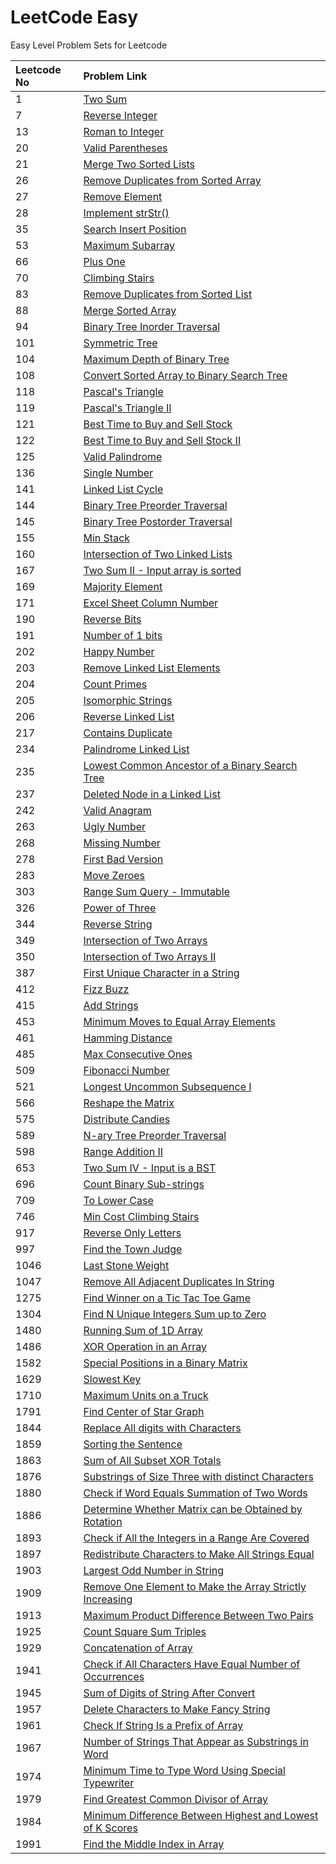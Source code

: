 # LeetCode Easy

Easy Level Problem Sets for Leetcode

| Leetcode No | Problem Link |
| :--- | :--- |
| 1 | [Two Sum](leetcode-1-two-sum.md) |
| 7 | [Reverse Integer](leetcode-7-reverse-integer.md) |
| 13 | [Roman to Integer](leetcode-13-roman-to-integer.md) |
| 20 | [Valid Parentheses](leetcode-20-valid-parentheses.md) |
| 21 | [Merge Two Sorted Lists](leetcode-21-merge-two-sorted-lists.md) |
| 26 | [Remove Duplicates from Sorted Array](leetcode-26-remove-duplicates-from-sorted-array.md) |
| 27 | [Remove Element](leetcode-27-remove-element.md) |
| 28 | [Implement strStr\(\)](leetcode-28-implement-strstr.md) |
| 35 | [Search Insert Position](leetcode-35-search-insert-position.md) |
| 53 | [Maximum Subarray](leetcode-53-maximum-subarray.md) |
| 66 | [Plus One](leetcode-66-plus-one.md) |
| 70 | [Climbing Stairs](leetcode-70-climbing-stairs.md) |
| 83 | [Remove Duplicates from Sorted List](leetcode-83-remove-duplicates-from-sorted-list.md) |
| 88 | [Merge Sorted Array](leetcode-88-merge-sorted-array.md) |
| 94 | [Binary Tree Inorder Traversal](leetcode-94-binary-tree-inorder-traversal.md) |
| 101 | [Symmetric Tree](leetcode-101-symmetric-tree.md) |
| 104 | [Maximum Depth of Binary Tree](leetcode-104-maximum-depth-of-binary-tree.md) |
| 108 | [Convert Sorted Array to Binary Search Tree](leetcode-108-convert-sorted-array-to-binary-search-tree.md) |
| 118 | [Pascal's Triangle](leetcode-118-pascals-triangle.md) |
| 119 | [Pascal's Triangle II](leetcode-119-pascals-triangle-ii.md) |
| 121 | [Best Time to Buy and Sell Stock](leetcode-121-best-time-to-buy-and-sell-stock.md) |
| 122 | [Best Time to Buy and Sell Stock II](leetcode-122-best-time-to-buy-and-sell-stock-ii.md) |
| 125 | [Valid Palindrome](leetcode-125-valid-palindrome.md) |
| 136 | [Single Number](leetcode-136-single-number.md) |
| 141 | [Linked List Cycle](leetcode-141-linked-list-cycle.md) |
| 144 | [Binary Tree Preorder Traversal](leetcode-144-binary-tree-preorder-traversal.md) |
| 145 | [Binary Tree Postorder Traversal](leetcode-145-binary-tree-postorder-traversal.md) |
| 155 | [Min Stack](leetcode-155-min-stack.md) |
| 160 | [Intersection of Two Linked Lists](leetcode-160-intersection-of-two-linked-lists.md) |
| 167 | [Two Sum II - Input array is sorted](leetcode-167-two-sum-ii-input-array-is-sorted.md) |
| 169 | [Majority Element](leetcode-169-majority-element.md) |
| 171 | [Excel Sheet Column Number](leetcode-171-excel-sheet-column-number.md) |
| 190 | [Reverse Bits](leetcode-190-reverse-bits.md) |
| 191 | [Number of 1 bits](leetcode-191-number-of-1-bits.md) |
| 202 | [Happy Number](leetcode-202-happy-number.md) |
| 203 | [Remove Linked List Elements](leetcode-203-remove-linked-list-elements.md) |
| 204 | [Count Primes](leetcode-204-count-primes.md) |
| 205 | [Isomorphic Strings](leetcode-205-isomorphic-strings.md) |
| 206 | [Reverse Linked List](leetcode-206-reverse-linked-list.md) |
| 217 | [Contains Duplicate](leetcode-217-contains-duplicate.md) |
| 234 | [Palindrome Linked List](leetcode-234-palindrome-linked-list.md) |
| 235 | [Lowest Common Ancestor of a Binary Search Tree](leetcode-235-lowest-common-ancestor-of-a-binary-search-tree.md) |
| 237 | [Deleted Node in a Linked List](leetcode-237-delete-node-in-a-linked-list.md) |
| 242 | [Valid Anagram](leetcode-242-valid-anagram.md) |
| 263 | [Ugly Number](leetcode-263-ugly-number.md) |
| 268 | [Missing Number](leetcode-268-missing-number.md) |
| 278 | [First Bad Version](leetcode-278-first-bad-version.md) |
| 283 | [Move Zeroes](leetcode-283-move-zeroes.md) |
| 303 | [Range Sum Query - Immutable](leetcode-303-range-sum-query-immutable.md) |
| 326 | [Power of Three](leetcode-326-power-of-three.md) |
| 344 | [Reverse String](leetcode-344-reverse-string.md) |
| 349 | [Intersection of Two Arrays](leetcode-349-intersection-of-two-arrays.md) |
| 350 | [Intersection of Two Arrays II](leetcode-350-intersection-of-two-array-ii.md) |
| 387 | [First Unique Character in a String](leetcode-387-first-unique-character-in-a-string.md) |
| 412 | [Fizz Buzz](leetcode-412-fizz-buzz.md) |
| 415 | [Add Strings](leetcode-415-add-strings.md) |
| 453 | [Minimum Moves to Equal Array Elements](leetcode-453-minimum-moves-to-equal-array-elements.md) |
| 461 | [Hamming Distance](leetcode-461-hamming-distance.md) |
| 485 | [Max Consecutive Ones](leetcode-485-max-consecutive-ones.md) |
| 509 | [Fibonacci Number](leetcode-509-fibonacci-number.md) |
| 521 | [Longest Uncommon Subsequence I](leetcode-521-longest-uncommon-subsequence-i.md) |
| 566 | [Reshape the Matrix](leetcode-566-reshape-the-matrix.md) |
| 575 | [Distribute Candies](leetcode-575-distribute-candies.md) |
| 589 | [N-ary Tree Preorder Traversal](leetcode-589-n-ary-tree-preorder-traversal.md) |
| 598 | [Range Addition II](leetcode-598-range-addition-ii.md) |
| 653 | [Two Sum IV - Input is a BST](leetcode-653-two-sum-iv-input-is-a-bst.md) |
| 696 | [Count Binary Sub-strings](leetcode-696-count-binary-sub-strings.md) |
| 709 | [To Lower Case](leetcode-709-to-lower-case.md) |
| 746 | [Min Cost Climbing Stairs](leetcode-746-min-cost-climbing-stairs.md) |
| 917 | [Reverse Only Letters](leetcode-917-reverse-only-letters.md) |
| 997 | [Find the Town Judge](leetcode-997-find-the-town-judge.md) |
| 1046 | [Last Stone Weight](leetcode-1046-last-stone-weight.md) |
| 1047 | [Remove All Adjacent Duplicates In String](leetcode-1047-remove-all-adjacent-duplicates-in-string.md) |
| 1275 | [Find Winner on a Tic Tac Toe Game](leetcode-1275-find-winner-on-a-tic-tac-toe-game.md) |
| 1304 | [Find N Unique Integers Sum up to Zero](leetcode-1304-find-n-unique-integers-sum-up-to-zero.md) |
| 1480 | [Running Sum of 1D Array](leetcode-1480-running-sum-of-1d-array.md) |
| 1486 | [XOR Operation in an Array](leetcode-1486-xor-operation-in-an-array.md) |
| 1582 | [Special Positions in a Binary Matrix](leetcode-1582-special-positions-in-a-binary-matrix.md) |
| 1629 | [Slowest Key](leetcode-1629-slowest-key.md) |
| 1710 | [Maximum Units on a Truck](leetcode-1710-maximum-units-on-a-truck.md) |
| 1791 | [Find Center of Star Graph](leetcode-1791-find-center-of-star-graph.md) |
| 1844 | [Replace All digits with Characters](leetcode-1844-replace-all-digits-with-characters.md) |
| 1859 | [Sorting the Sentence](leetcode-1859-sorting-the-sentence.md) |
| 1863 | [Sum of All Subset XOR Totals](leetcode-1863-sum-of-all-subset-xor-totals.md) |
| 1876 | [Substrings of Size Three with distinct Characters](leetcode-1876-substrings-of-size-three-with-distinct-characters.md) |
| 1880 | [Check if Word Equals Summation of Two Words](leetcode-1880-check-if-word-equals-summation-of-two-words.md) |
| 1886 | [Determine Whether Matrix can be Obtained by Rotation](leetcode-1886-determine-whether-matrix-can-be-obtained-by-rotation.md) |
| 1893 | [Check if All the Integers in a Range Are Covered](leetcode-1893-check-if-all-the-integers-in-a-range-are-covered.md) |
| 1897 | [Redistribute Characters to Make All Strings Equal](leetcode-1897-redistribute-characters-to-make-all-strings-equal.md) |
| 1903 | [Largest Odd Number in String](leetcode-1903-largest-odd-number-in-string.md) |
| 1909 | [Remove One Element to Make the Array Strictly Increasing](leetcode-1909-remove-one-element-to-make-the-array-strictly-increasing.md) |
| 1913 | [Maximum Product Difference Between Two Pairs](leetcode-1913-maximum-product-difference-between-two-pairs.md) |
| 1925 | [Count Square Sum Triples](leetcode-1925-count-square-sum-triples.md) |
| 1929 | [Concatenation of Array](leetcode-1929-concatenation-of-array.md) |
| 1941 | [Check if All Characters Have Equal Number of Occurrences](leetcode-1941-check-if-all-characters-have-equal-number-of-occurrences.md) |
| 1945 | [Sum of Digits of String After Convert](leetcode-1945-sum-of-digits-of-string-after-convert.md) |
| 1957 | [Delete Characters to Make Fancy String](leetcode-1957-delete-characters-to-make-fancy-string.md) |
| 1961 | [Check If String Is a Prefix of Array](leetcode-1961-check-if-string-is-a-prefix-of-array.md) |
| 1967 | [Number of Strings That Appear as Substrings in Word](leetcode-1967-number-of-strings-that-appear-as-substrings-in-word.md) |
| 1974 | [Minimum Time to Type Word Using Special Typewriter](leetcode-1974-minimum-time-to-type-word-using-special-typewriter.md) |
| 1979 | [Find Greatest Common Divisor of Array](leetcode-1979-find-greatest-common-divisor-of-array.md) |
| 1984 | [Minimum Difference Between Highest and Lowest of K Scores](leetcode-1984-minimum-difference-between-highest-and-lowest-of-k-scores.md) |
| 1991 | [Find the Middle Index in Array](leetcode-1991-find-the-middle-index-in-array.md) |

